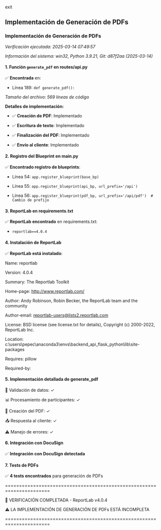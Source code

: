 exit
## Implementación de Generación de PDFs

### Implementación de Generación de PDFs

*Verificación ejecutada: 2025-03-14 07:49:57*


*Información del sistema: win32, Python 3.9.21, Git: d87f2aa (2025-03-14)*


#### 1. Función `generate_pdf` en routes/api.py

✅ **Encontrada** en:

- Línea 189: `def generate_pdf():`


*Tamaño del archivo: 569 líneas de código*


**Detalles de implementación:**

- ✅ **Creación de PDF**: Implementado

- ✅ **Escritura de texto**: Implementado

- ✅ **Finalización del PDF**: Implementado

- ✅ **Envío al cliente**: Implementado


#### 2. Registro del Blueprint en main.py

✅ **Encontrado registro de blueprints**:

- Línea 54: `app.register_blueprint(base_bp)`

- Línea 55: `app.register_blueprint(api_bp, url_prefix='/api')`

- Línea 56: `app.register_blueprint(pdf_bp, url_prefix='/api/pdf')  # Cambio de prefijo`


#### 3. ReportLab en requirements.txt

✅ **ReportLab encontrado** en requirements.txt:

- `reportlab==4.0.4`


#### 4. Instalación de ReportLab

✅ **ReportLab está instalado**:

   Name: reportlab

   Version: 4.0.4

   Summary: The Reportlab Toolkit

   Home-page: http://www.reportlab.com/

   Author: Andy Robinson, Robin Becker, the ReportLab team and the community

   Author-email: reportlab-users@lists2.reportlab.com

   License: BSD license (see license.txt for details), Copyright (c) 2000-2022, ReportLab Inc.

   Location: c:\users\pepec\anaconda3\envs\backend_api_flask_python\lib\site-packages

   Requires: pillow

   Required-by:


#### 5. Implementación detallada de generate_pdf

   📄 Validación de datos: ✓

   📊 Procesamiento de participantes: ✓

   📝 Creación del PDF: ✓

   📤 Respuesta al cliente: ✓

   ⚠️ Manejo de errores: ✓


#### 6. Integración con DocuSign

✅ **Integración con DocuSign detectada**


#### 7. Tests de PDFs

✅ **4 tests encontrados** para generación de PDFs


======================================================================

🏁 VERIFICACIÓN COMPLETADA - ReportLab v4.0.4

⚠️ LA IMPLEMENTACIÓN DE GENERACIÓN DE PDFs ESTÁ INCOMPLETA

======================================================================


